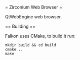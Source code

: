 = Zirconium Web Browser =

QtWebEngine web browser.

== Building ==

Falkon uses CMake, to build it run:

```
mkdir build && cd build
cmake ..
make
```
